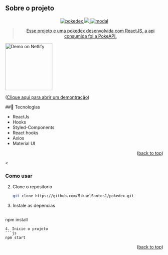<div id="top"></div>



## Sobre o projeto


<div align="center"><a href="#top">
 
<img src="https://uploaddeimagens.com.br/imagens/hCRZNyw" alt="pokedex">
<img src="https://uploaddeimagens.com.br/imagens/hd3nH40">
 <img src="https://uploaddeimagens.com.br/imagens/1D4bZE8" alt="modal">                                                   

>Esse projeto e uma pokedex desenvolvida com ReactJS, a api consumida foi a PokeAPI.
</a></div>

<a href="https://pokedex-react-mikael.netlify.app" target="_blank">
    <img width ="150px" height="150px"alt="Demo on Netlify"  src="https://uploaddeimagens.com.br/imagens/kM4RmyM">
  </a>

<p align="left">(<a href="https://disneyplus-clone-3eeed.web.app target="_blank">Clique aqui para abrir um demontraçâo</a>)</p>



##🚀 Tecnologias



* ReactJs
* Hooks
* Styled-Components
* React hooks                                                                                        
* Axios
* Material UI
  



<p align="right">(<a href="#top">back to top</a>)</p>



<


### Como usar

2. Clone o repositorio
   ```sh
   git clone https://github.com/MikaelSantos1/pokedex.git
   ```
3. Instale as  depencias
   ```sh
  npm install
   ```
4. Inicie o projeto
   ```js
   npm start
   ```

<p align="right">(<a href="#top">back to top</a>)</p>
